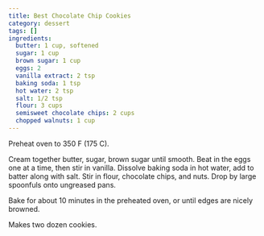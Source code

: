 ```yaml
---
title: Best Chocolate Chip Cookies
category: dessert
tags: []
ingredients:
  butter: 1 cup, softened
  sugar: 1 cup
  brown sugar: 1 cup
  eggs: 2
  vanilla extract: 2 tsp
  baking soda: 1 tsp
  hot water: 2 tsp
  salt: 1/2 tsp
  flour: 3 cups
  semisweet chocolate chips: 2 cups
  chopped walnuts: 1 cup
---
```


Preheat oven to 350 F (175 C).

Cream together butter, sugar, brown sugar until smooth.
Beat in the eggs one at a time, then stir in vanilla.
Dissolve baking soda in hot water, add to batter along with salt.
Stir in flour, chocolate chips, and nuts.
Drop by large spoonfuls onto ungreased pans.

Bake for about 10 minutes in the preheated oven, or until edges are nicely browned.

Makes two dozen cookies.
